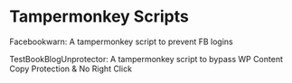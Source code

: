 # Tampermonkey Scripts
Facebookwarn: 
A tampermonkey script to prevent FB logins

TestBookBlogUnprotector: 
A tampermonkey script to bypass WP Content Copy Protection & No Right Click
